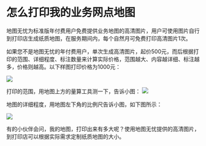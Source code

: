 # 怎么打印我的业务网点地图

地图无忧为标准版年付费用户免费提供业务地图的高清图片，用户可使用图片自行到打印店生成纸质地图，在服务期间内，每个自然月可免费打印高清图片1次。

如果您不是地图无忧的年付费用户，单次生成高清图片，起价500元，而后根据打印的范围、详细程度、标注数量来计算实际价格，范围越大、内容越详细、标注越多，价格则越高。以下样图打印价格为1000元：

![](http://pic.dituwuyou.com/map%2Fpicture%2F%E5%8C%97%E4%BA%AC%E5%85%AD%E7%8E%AF%E5%8C%BA%E5%9F%9F%E6%9F%90%E4%B8%9A%E5%8A%A1%E7%BD%91%E7%82%B9%E5%88%86%E5%B8%83.png)


打印的范围，用地图上方的量算工具测一下，告诉小图：
![](http://pic.dituwuyou.com/map%2Fpicture%2F2015-10-24_10-34-48.jpg)

地图的详细程度，用地图左下角的比例尺告诉小图，如下图所示：

![](http://pic.dituwuyou.com/map%2Fpicture%2F2015-10-24_10-02-26.jpg)

有的小伙伴会问，我的地图，打印出来有多大呢？使用地图无忧提供的高清图片，到打印店可以根据实际需求定制纸质地图的大小。


